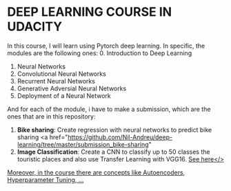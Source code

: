 # DEEP LEARNING COURSE IN UDACITY
In this course, I will learn using Pytorch deep learning. In specific, the modules are the following ones:
0. Introduction to Deep Learning
1. Neural Networks
2. Convolutional Neural Networks
3. Recurrent Neural Networks
4. Generative Adversial Neural Networks
5. Deployment of a Neural Network

And for each of the module, i have to make a submission, which are the ones that are in this repository:
1. **Bike sharing**: Create regression with neural networks to predict bike sharing <a href="https://github.com/Nil-Andreu/deep-learning/tree/master/submission_bike-sharing"
2. **Image Classification**: Create a CNN to classify up to 50 classes the touristic places and also use Transfer Learning with VGG16. <a href="https://github.com/Nil-Andreu/deep-learning/tree/master/submission_landmark">See here</>

Moreover, in the course there are concepts like Autoencoders, Hyperparameter Tuning, ... 
